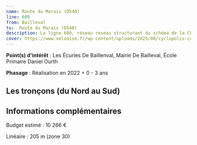 ```yaml
---
name: Route du Marais (D540)
line: 609
from: Bailleval
to:  Route du Marais (D540) 
description: La ligne 609, réseau reseau structurant du schéma de la CCLVD (tronçon 9) concerne Bailleval - Route du Marais (D540)
cover: https://www.velooise.fr/wp-content/uploads/2025/08/cyclopolis-cclvd-9.jpg
---
```


**Point(s) d'intérêt** : Les Écuries De Baillenval, Mairie De Bailleval, École Primaire Daniel Ourth

**Phasage** : Réalisation en 2022 + 0 - 3 ans

## Les tronçons (du Nord au Sud)

## Informations complémentaires

Budget estimé :  10 266 € 

Linéaire : 205 m (zone 30)


